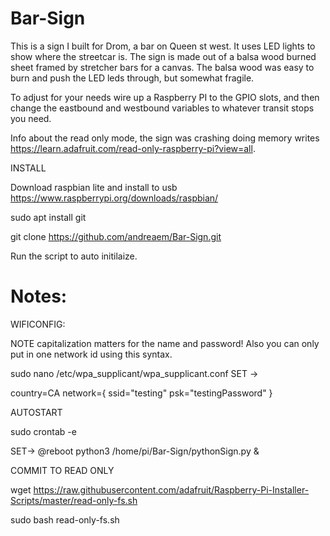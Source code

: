 # Bar-Sign
This is a sign I built for Drom, a bar on Queen st west.  It uses LED lights to show where the streetcar is.  The sign is made out of a balsa wood burned sheet framed by stretcher bars for a canvas.  The balsa wood was easy to burn and push the LED leds through, but somewhat fragile.

To adjust for your needs wire up a Raspberry PI to the GPIO slots, and then change the eastbound and westbound variables to whatever transit stops you need.

Info about the read only mode, the sign was crashing doing memory writes
https://learn.adafruit.com/read-only-raspberry-pi?view=all.

INSTALL

Download raspbian lite and install to usb
https://www.raspberrypi.org/downloads/raspbian/

sudo apt install git

git clone https://github.com/andreaem/Bar-Sign.git

Run the script to auto initilaize.

# Notes:

WIFICONFIG:

NOTE capitalization matters for the name and password!  Also you can only put in one network id using this syntax.

sudo nano /etc/wpa_supplicant/wpa_supplicant.conf
SET ->

country=CA
network={
    ssid="testing"
    psk="testingPassword"
}

AUTOSTART

sudo crontab -e

SET->
@reboot python3 /home/pi/Bar-Sign/pythonSign.py &  

COMMIT TO READ ONLY

wget https://raw.githubusercontent.com/adafruit/Raspberry-Pi-Installer-Scripts/master/read-only-fs.sh

sudo bash read-only-fs.sh
